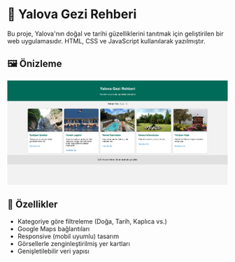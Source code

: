 # 🌿 Yalova Gezi Rehberi

Bu proje, Yalova'nın doğal ve tarihi güzelliklerini tanıtmak için geliştirilen bir web uygulamasıdır. HTML, CSS ve JavaScript kullanılarak yazılmıştır.

## 🖼️ Önizleme

![Yalova Gezi Rehberi Ekran Görüntüsü](images/genelGoruntu.png)

## 🚀 Özellikler

- Kategoriye göre filtreleme (Doğa, Tarih, Kaplıca vs.)
- Google Maps bağlantıları
- Responsive (mobil uyumlu) tasarım
- Görsellerle zenginleştirilmiş yer kartları
- Genişletilebilir veri yapısı
